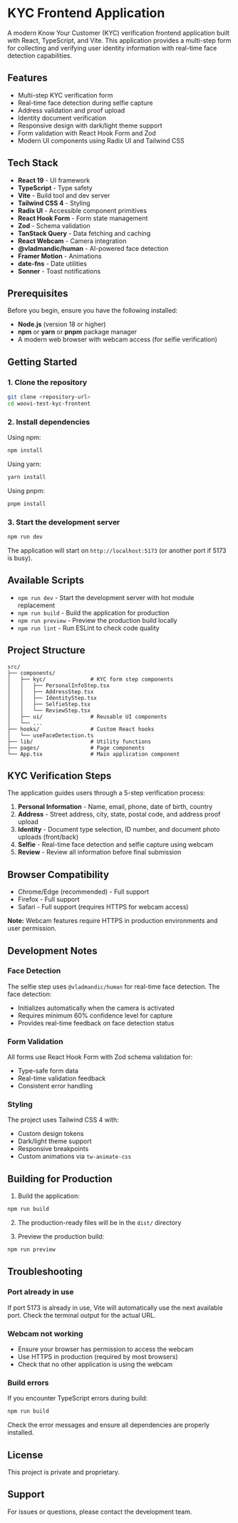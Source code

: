 # KYC Frontend Application

A modern Know Your Customer (KYC) verification frontend application built with React, TypeScript, and Vite. This application provides a multi-step form for collecting and verifying user identity information with real-time face detection capabilities.

## Features

- Multi-step KYC verification form
- Real-time face detection during selfie capture
- Address validation and proof upload
- Identity document verification
- Responsive design with dark/light theme support
- Form validation with React Hook Form and Zod
- Modern UI components using Radix UI and Tailwind CSS

## Tech Stack

- **React 19** - UI framework
- **TypeScript** - Type safety
- **Vite** - Build tool and dev server
- **Tailwind CSS 4** - Styling
- **Radix UI** - Accessible component primitives
- **React Hook Form** - Form state management
- **Zod** - Schema validation
- **TanStack Query** - Data fetching and caching
- **React Webcam** - Camera integration
- **@vladmandic/human** - AI-powered face detection
- **Framer Motion** - Animations
- **date-fns** - Date utilities
- **Sonner** - Toast notifications

## Prerequisites

Before you begin, ensure you have the following installed:

- **Node.js** (version 18 or higher)
- **npm** or **yarn** or **pnpm** package manager
- A modern web browser with webcam access (for selfie verification)

## Getting Started

### 1. Clone the repository

```bash
git clone <repository-url>
cd woovi-test-kyc-frontent
```

### 2. Install dependencies

Using npm:
```bash
npm install
```

Using yarn:
```bash
yarn install
```

Using pnpm:
```bash
pnpm install
```

### 3. Start the development server

```bash
npm run dev
```

The application will start on `http://localhost:5173` (or another port if 5173 is busy).

## Available Scripts

- `npm run dev` - Start the development server with hot module replacement
- `npm run build` - Build the application for production
- `npm run preview` - Preview the production build locally
- `npm run lint` - Run ESLint to check code quality

## Project Structure

```
src/
├── components/
│   ├── kyc/              # KYC form step components
│   │   ├── PersonalInfoStep.tsx
│   │   ├── AddressStep.tsx
│   │   ├── IdentityStep.tsx
│   │   ├── SelfieStep.tsx
│   │   └── ReviewStep.tsx
│   ├── ui/               # Reusable UI components
│   └── ...
├── hooks/                # Custom React hooks
│   └── useFaceDetection.ts
├── lib/                  # Utility functions
├── pages/                # Page components
└── App.tsx               # Main application component
```

## KYC Verification Steps

The application guides users through a 5-step verification process:

1. **Personal Information** - Name, email, phone, date of birth, country
2. **Address** - Street address, city, state, postal code, and address proof upload
3. **Identity** - Document type selection, ID number, and document photo uploads (front/back)
4. **Selfie** - Real-time face detection and selfie capture using webcam
5. **Review** - Review all information before final submission

## Browser Compatibility

- Chrome/Edge (recommended) - Full support
- Firefox - Full support
- Safari - Full support (requires HTTPS for webcam access)

**Note:** Webcam features require HTTPS in production environments and user permission.

## Development Notes

### Face Detection

The selfie step uses `@vladmandic/human` for real-time face detection. The face detection:
- Initializes automatically when the camera is activated
- Requires minimum 60% confidence level for capture
- Provides real-time feedback on face detection status

### Form Validation

All forms use React Hook Form with Zod schema validation for:
- Type-safe form data
- Real-time validation feedback
- Consistent error handling

### Styling

The project uses Tailwind CSS 4 with:
- Custom design tokens
- Dark/light theme support
- Responsive breakpoints
- Custom animations via `tw-animate-css`

## Building for Production

1. Build the application:
```bash
npm run build
```

2. The production-ready files will be in the `dist/` directory

3. Preview the production build:
```bash
npm run preview
```

## Troubleshooting

### Port already in use
If port 5173 is already in use, Vite will automatically use the next available port. Check the terminal output for the actual URL.

### Webcam not working
- Ensure your browser has permission to access the webcam
- Use HTTPS in production (required by most browsers)
- Check that no other application is using the webcam

### Build errors
If you encounter TypeScript errors during build:
```bash
npm run build
```
Check the error messages and ensure all dependencies are properly installed.

## License

This project is private and proprietary.

## Support

For issues or questions, please contact the development team.
